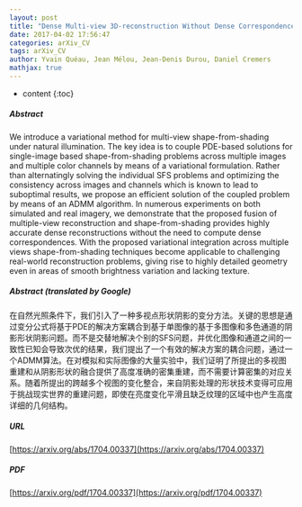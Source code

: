 ```yaml
---
layout: post
title: "Dense Multi-view 3D-reconstruction Without Dense Correspondences"
date: 2017-04-02 17:56:47
categories: arXiv_CV
tags: arXiv_CV
author: Yvain Quéau, Jean Mélou, Jean-Denis Durou, Daniel Cremers
mathjax: true
---
```


* content
{:toc}

##### Abstract
We introduce a variational method for multi-view shape-from-shading under natural illumination. The key idea is to couple PDE-based solutions for single-image based shape-from-shading problems across multiple images and multiple color channels by means of a variational formulation. Rather than alternatingly solving the individual SFS problems and optimizing the consistency across images and channels which is known to lead to suboptimal results, we propose an efficient solution of the coupled problem by means of an ADMM algorithm. In numerous experiments on both simulated and real imagery, we demonstrate that the proposed fusion of multiple-view reconstruction and shape-from-shading provides highly accurate dense reconstructions without the need to compute dense correspondences. With the proposed variational integration across multiple views shape-from-shading techniques become applicable to challenging real-world reconstruction problems, giving rise to highly detailed geometry even in areas of smooth brightness variation and lacking texture.

##### Abstract (translated by Google)
在自然光照条件下，我们引入了一种多视点形状阴影的变分方法。关键的思想是通过变分公式将基于PDE的解决方案耦合到基于单图像的基于多图像和多色通道的阴影形状阴影问题。而不是交替地解决个别的SFS问题，并优化图像和通道之间的一致性已知会导致次优的结果，我们提出了一个有效的解决方案的耦合问题，通过一个ADMM算法。在对模拟和实际图像的大量实验中，我们证明了所提出的多视图重建和从阴影形状的融合提供了高度准确的密集重建，而不需要计算密集的对应关系。随着所提出的跨越多个视图的变化整合，来自阴影处理的形状技术变得可应用于挑战现实世界的重建问题，即使在亮度变化平滑且缺乏纹理的区域中也产生高度详细的几何结构。

##### URL
[https://arxiv.org/abs/1704.00337](https://arxiv.org/abs/1704.00337)

##### PDF
[https://arxiv.org/pdf/1704.00337](https://arxiv.org/pdf/1704.00337)

